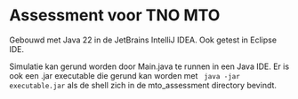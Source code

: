 # Assessment voor TNO MTO

Gebouwd met Java 22 in de JetBrains IntelliJ IDEA. Ook getest in Eclipse IDE.

Simulatie kan gerund worden door Main.java te runnen in een Java IDE. Er is ook een .jar executable die gerund kan worden met ```
java -jar executable.jar``` als de shell zich in de mto_assessment directory bevindt.

